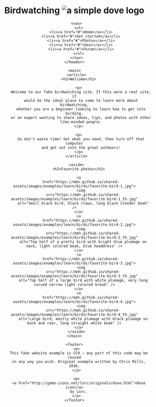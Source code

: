 <!DOCTYPE html>
<html lang="en">
  <head>
    <meta charset="utf-8" />
    <title>Birdwatching</title>
    <link
      href="https://fonts.googleapis.com/css?family=Roboto+Condensed:300%7CCinzel+Decorative:700"
      rel="stylesheet" />
    <link href="style.css" rel="stylesheet" />
  </head>

  <body>
    <header>
      <h1>
        Birdwatching
        <img
          src="https://mdn.github.io/shared-assets/images/examples/learn/birds/dove.png"
          alt="a simple dove logo" />
      </h1>

      <nav>
        <ul>
          <li><a href="#">Home</a></li>
          <li><a href="#">Get started</a></li>
          <li><a href="#">Photos</a></li>
          <li><a href="#">Gear</a></li>
          <li><a href="#">Forum</a></li>
        </ul>
      </nav>
    </header>

    <main>
      <article>
        <h2>Welcome</h2>

        <p>
          Welcome to our fake birdwatching site. If this were a real site, it
          would be the ideal place to come to learn more about birdwatching,
          whether you are a beginner looking to learn how to get into birding,
          or an expert wanting to share ideas, tips, and photos with other
          like-minded people.
        </p>

        <p>
          So don't waste time! Get what you need, then turn off that computer
          and get out into the great outdoors!
        </p>
      </article>

      <aside>
        <h2>Favorite photos</h2>

        <a
          href="https://mdn.github.io/shared-assets/images/examples/learn/birds/favorite-bird-1.jpg">
          <img
            src="https://mdn.github.io/shared-assets/images/examples/learn/birds/favorite-bird-1_th.jpg"
            alt="Small black bird, black claws, long black slender beak" />
        </a>
        <a
          href="https://mdn.github.io/shared-assets/images/examples/learn/birds/favorite-bird-2.jpg">
          <img
            src="https://mdn.github.io/shared-assets/images/examples/learn/birds/favorite-bird-2_th.jpg"
            alt="Top half of a pretty bird with bright blue plumage on neck, light colored beak, blue headdress" />
        </a>
        <a
          href="https://mdn.github.io/shared-assets/images/examples/learn/birds/favorite-bird-3.jpg">
          <img
            src="https://mdn.github.io/shared-assets/images/examples/learn/birds/favorite-bird-3_th.jpg"
            alt="Top half of a large bird with white plumage, very long curved narrow light colored break" />
        </a>
        <a
          href="https://mdn.github.io/shared-assets/images/examples/learn/birds/favorite-bird-4.jpg">
          <img
            src="https://mdn.github.io/shared-assets/images/examples/learn/birds/favorite-bird-4_th.jpg"
            alt="Large bird, mostly white plumage with black plumage on back and rear, long straight white beak" />
        </a>
      </aside>
    </main>

    <footer>
      <p>
        This fake website example is CC0 — any part of this code may be reused
        in any way you wish. Original example written by Chris Mills, 2016.
      </p>

      <p>
        <a href="http://game-icons.net/lorc/originals/dove.html">Dove icon</a>
        by Lorc.
      </p>
    </footer>
  </body>
</html>
